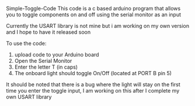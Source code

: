 Simple-Toggle-Code 
This code is a c based arduino program that allows you to toggle components on and off using the serial monitor as an input


Currently the USART library is not mine but i am working on my own version and I hope to have it released soon 

To use the code: 
1. upload code to your Arduino board
2. Open the Serial Monitor 
3. Enter the letter T (in caps) 
4. The onboard light should toggle On/Off (located at PORT B pin 5)

It should be noted that there is a bug where the light will stay on the first time you enter the toggle input, I am working on this after I complete my own USART library 
